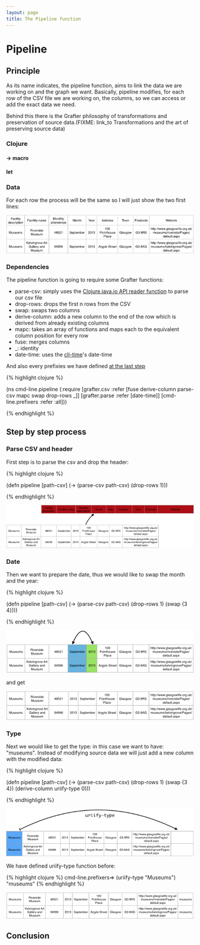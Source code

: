 ```yaml
---
layout: page
title: The Pipeline function
---
```


# Pipeline

## Principle
As its name indicates, the pipeline function, aims to link the data we are working on and the graph we want. Basically, pipeline modifies, for each row of the CSV file we are working on, the columns, so we can access or add the exact data we need. 

Behind this there is the Grafter philosophy of transformations and preservation of source data.(FIXME: link_to Transformations and the art of preserving source data)

### Clojure 

#### -> macro

#### let

### Data
For each row the process will be the same so I will just show the two first lines:

![Data Screenshot](/assets/921_pipeline_1.png)

### Dependencies

The pipeline function is going to require some Grafter functions:

- parse-csv: simply uses the [Clojure.java.io API reader function](http://clojure.github.io/clojure/clojure.java.io-api.html) to parse our csv file
- drop-rows: drops the first n rows from the CSV
- swap: swaps two columns
- derive-column: adds a new column to the end of the row which is derived from
already existing columns
- mapc: takes an array of functions and maps each to the equivalent column
position for every row
- fuse: merges columns 
- _: identity
- date-time: uses the [clj-time](https://github.com/clj-time/clj-time)'s date-time

And also every prefixies we have defined [at the last step](911_prefixies.html)


{% highlight clojure %}

(ns cmd-line.pipeline
  (:require [grafter.csv :refer [fuse derive-column parse-csv mapc swap drop-rows _]]
            [grafter.parse :refer [date-time]]
            [cmd-line.prefixers :refer :all]))

{% endhighlight %}

## Step by step process

### Parse CSV and header

First step is to parse the csv and drop the header:

{% highlight clojure %}

(defn pipeline [path-csv] 
 (-> (parse-csv path-csv)
     (drop-rows 1)))
     
{% endhighlight %}

![Drop header Screenshot](/assets/921_pipeline_2.png)


### Date

Then we want to prepare the date, thus we would like to swap the month and the year:

{% highlight clojure %}

(defn pipeline [path-csv] 
 (-> (parse-csv path-csv)
     (drop-rows 1)
     (swap {3 4})))
     
{% endhighlight %}

![Swap Screenshot](/assets/921_pipeline_3.png)

and get

![Swap Screenshot](/assets/921_pipeline_4.png)

### Type

Next we would like to get the type: in this case we want to have: "museums". Instead of modifying source data we will just add a new column with the modified data:

{% highlight clojure %}

(defn pipeline [path-csv] 
 (-> (parse-csv path-csv)
     (drop-rows 1)
     (swap {3 4})
     (derive-column uriify-type 0)))
     
{% endhighlight %}

![Swap Screenshot](/assets/921_pipeline_5.png)

We have defined uriify-type function before:

{% highlight clojure %}
cmd-line.prefixers=> (uriify-type "Museums")
"museums"
{% endhighlight %}

![Swap Screenshot](/assets/921_pipeline_6.png)

## Conclusion 